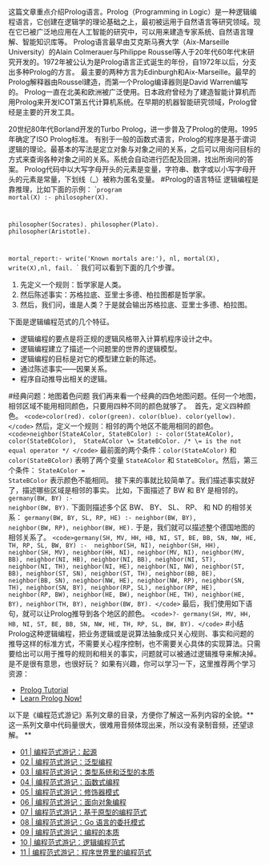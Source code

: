 这篇文章重点介绍Prolog语言。Prolog（Programming in Logic）是一种逻辑编程语言，它创建在逻辑学的理论基础之上，最初被运用于自然语言等研究领域。现在它已被广泛地应用在人工智能的研究中，可以用来建造专家系统、自然语言理解、智能知识库等。
Prolog语言最早由艾克斯马赛大学（Aix-Marseille University）的Alain Colmerauer与Philippe Roussel等人于20年代60年代末研究开发的。1972年被公认为是Prolog语言正式诞生的年份，自1972年以后，分支出多种Prolog的方言。
最主要的两种方言为Edinburgh和Aix-Marseille。最早的Prolog解释器由Roussel建造，而第一个Prolog编译器则是David Warren编写的。
Prolog一直在北美和欧洲被广泛使用。日本政府曾经为了建造智能计算机而用Prolog来开发ICOT第五代计算机系统。在早期的机器智能研究领域，Prolog曾经是主要的开发工具。
<!-- [[[read_end]]] -->
20世纪80年代Borland开发的Turbo Prolog，进一步普及了Prolog的使用。1995年确定了ISO Prolog标准。
有别于一般的函数式语言，Prolog的程序是基于谓词逻辑的理论。最基本的写法是定立对象与对象之间的关系，之后可以用询问目标的方式来查询各种对象之间的关系。系统会自动进行匹配及回溯，找出所询问的答案。
Prolog代码中以大写字母开头的元素是变量，字符串、数字或以小写字母开头的元素是常量，下划线（_）被称为匿名变量。
#Prolog的语言特征
逻辑编程是靠推理，比如下面的示例：
`<code>program mortal(X) :- philosopher(X).

philosopher(Socrates).
philosopher(Plato).
philosopher(Aristotle).

mortal_report:-
write('Known mortals are:'), nl, mortal(X),
write(X),nl,
fail.
</code>`
我们可以看到下面的几个步骤。

1. 先定义一个规则：哲学家是人类。
2. 然后陈述事实：苏格拉底、亚里士多德、柏拉图都是哲学家。
3. 然后，我们问，谁是人类？于是就会输出苏格拉底、亚里士多德、柏拉图。

下面是逻辑编程范式的几个特征。

* 逻辑编程的要点是将正规的逻辑风格带入计算机程序设计之中。
* 逻辑编程建立了描述一个问题里的世界的逻辑模型。
* 逻辑编程的目标是对它的模型建立新的陈述。
* 通过陈述事实——因果关系。
* 程序自动推导出相关的逻辑。

#经典问题：地图着色问题
我们再来看一个经典的四色地图问题。任何一个地图，相邻区域不能用相同颜色，只要用四种不同的颜色就够了。
<img src="https://static001.geekbang.org/resource/image/db/cb/db670cfbe7497d71eba70d60d8aa0fcb.png" alt="" />
首先，定义四种颜色。
`<code>color(red).
color(green).
color(blue).
color(yellow).
</code>`
然后，定义一个规则：相邻的两个地区不能用相同的颜色。
`<code>neighbor(StateAColor, StateBColor) :- color(StateAColor), color(StateBColor), 
    StateAColor \= StateBColor. /* \= is the not equal operator */
</code>`
最前面的两个条件：<code>color(StateAColor)</code> 和 <code>color(StateBColor)</code> 表明了两个变量 <code>StateAColor</code> 和 <code>StateBColor</code>。然后，第三个条件： <code>StateAColor \= StateBColor</code> 表示颜色不能相同。
接下来的事就比较简单了。我们描述事实就好了，描述哪些区域是相邻的事实。
比如，下面描述了 BW 和 BY 是相邻的。
<code>germany(BW, BY) :- neighbor(BW, BY).</code>
下面则描述多个区 BW、 BY、 SL、 RP、 和 ND 的相邻关系：
<code>germany(BW, BY, SL, RP, HE) :- neighbor(BW, BY), neighbor(BW, RP), neighbor(BW, HE).</code>
于是，我们就可以描述整个德国地图的相邻关系了。
`<code>germany(SH, MV, HH, HB, NI, ST, BE, BB, SN, NW, HE, TH, RP, SL, BW, BY) :- 
neighbor(SH, NI), neighbor(SH, HH), neighbor(SH, MV),
neighbor(HH, NI),
neighbor(MV, NI), neighbor(MV, BB),
neighbor(NI, HB), neighbor(NI, BB), neighbor(NI, ST), neighbor(NI, TH),
neighbor(NI, HE), neighbor(NI, NW),
neighbor(ST, BB), neighbor(ST, SN), neighbor(ST, TH),
neighbor(BB, BE), neighbor(BB, SN),
neighbor(NW, HE), neighbor(NW, RP),
neighbor(SN, TH), neighbor(SN, BY),
neighbor(RP, SL), neighbor(RP, HE), neighbor(RP, BW),
neighbor(HE, BW), neighbor(HE, TH), neighbor(HE, BY),
neighbor(TH, BY),
neighbor(BW, BY).
</code>`
最后，我们使用如下语句，就可以让Prolog推导到各个地区的颜色。
`<code>?- germany(SH, MV, HH, HB, NI, ST, BE, BB, SN, NW, HE, TH, RP, SL, BW, BY).
</code>`
#小结
Prolog这种逻辑编程，把业务逻辑或是说算法抽象成只关心规则、事实和问题的推导这样的标准方式，不需要关心程序控制，也不需要关心具体的实现算法。只需要给出可以用于推导的规则和相关的事实，问题就可以被通过逻辑推导来解决掉。是不是很有意思，也很好玩？
如果有兴趣，你可以学习一下，这里推荐两个学习资源：

* <a href="http://www.doc.gold.ac.uk/~mas02gw/prolog_tutorial/prologpages/">Prolog Tutorial</a>
* <a href="http://www.learnprolognow.org">Learn Prolog Now!</a>

以下是《编程范式游记》系列文章的目录，方便你了解这一系列内容的全貌。** 这一系列文章中代码量很大，很难用音频体现出来，所以没有录制音频，还望谅解。 **

* <a href="https://time.geekbang.org/column/article/301">01 | 编程范式游记：起源</a>
* <a href="https://time.geekbang.org/column/article/303">02 | 编程范式游记：泛型编程</a>
* <a href="https://time.geekbang.org/column/article/2017">03 | 编程范式游记：类型系统和泛型的本质</a>
* <a href="https://time.geekbang.org/column/article/2711">04 | 编程范式游记：函数式编程</a>
* <a href="https://time.geekbang.org/column/article/2723">05 | 编程范式游记：修饰器模式</a>
* <a href="https://time.geekbang.org/column/article/2729">06 | 编程范式游记：面向对象编程</a>
* <a href="https://time.geekbang.org/column/article/2741">07 | 编程范式游记：基于原型的编程范式</a>
* <a href="https://time.geekbang.org/column/article/2748">08 | 编程范式游记：Go 语言的委托模式</a>
* <a href="https://time.geekbang.org/column/article/2751">09 | 编程范式游记：编程的本质</a>
* <a href="https://time.geekbang.org/column/article/2752">10 | 编程范式游记：逻辑编程范式</a>
* <a href="https://time.geekbang.org/column/article/2754">11 | 编程范式游记：程序世界里的编程范式</a>

<p></p>

